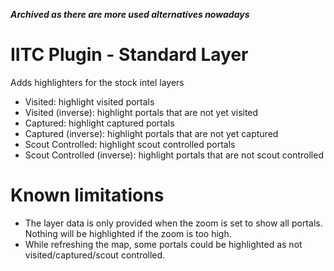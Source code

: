 **_Archived as there are more used alternatives nowadays_**

# IITC Plugin - Standard Layer

Adds highlighters for the stock intel layers
* Visited: highlight visited portals
* Visited (inverse): highlight portals that are not yet visited
* Captured: highlight captured portals
* Captured (inverse): highlight portals that are not yet captured
* Scout Controlled: highlight scout controlled portals
* Scout Controlled (inverse): highlight portals that are not scout controlled

# Known limitations

* The layer data is only provided when the zoom is set to show all portals. Nothing will be highlighted if the zoom is too high.
* While refreshing the map, some portals could be highlighted as not visited/captured/scout controlled.
